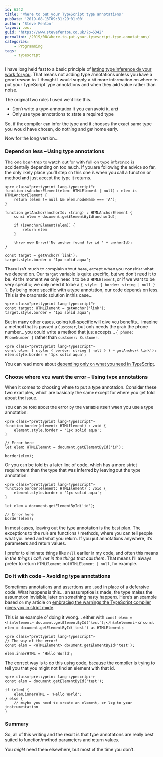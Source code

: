 ```yaml
---
id: 6342
title: 'Where to put your TypeScript type annotations'
pubDate: '2019-08-13T09:31:29+01:00'
author: 'Steve Fenton'
layout: post
guid: 'https://www.stevefenton.co.uk/?p=6342'
permalink: /2019/08/where-to-put-your-typescript-type-annotations/
categories:
    - Programming
tags:
    - typescript
---
```


I have long held fast to a basic principle of [letting type inference do your work for you](https://www.stevefenton.co.uk/2014/07/embrace-type-inference-in-typescript/). That means not adding type annotations unless you have a good reason to. I thought I would supply a bit more information on where to put your TypeScript type annotations and when they add value rather than noise.

The original two rules I used went like this…

- Don’t write a type-annotation if you can avoid it, and
- Only use type annotations to state a required type

So, if the compiler can infer the type and it chooses the exact same type you would have chosen, do nothing and get home early.

Now for the long version…

### Depend on less – Using type annotations

The one bear-trap to watch out for with full-on type inference is accidentally depending on too much. If you are following the advice so far, the only likely place you’ll step on this one is when you call a function or method and just accept the type it returns.

```
<pre class="prettyprint lang-typescript">
function isAnchorElement(elem: HTMLElement | null) : elem is HTMLAnchorElement {
    return (elem != null && elem.nodeName === 'A');
}

function getAnchor(anchorId: string) : HTMLAnchorElement {
    const elem = document.getElementById(anchorId);

    if (isAnchorElement(elem)) {
        return elem
    }

    throw new Error('No anchor found for id ' + anchorId);
}

const target = getAnchor('link');
target.style.border = '1px solid aqua';
```

There isn’t much to complain about here, except when you consider what we depend on. Our `target` variable is quite specific, but we don’t need it to be. At the moment we only need it to be a `HTMLElement`, or if we want to be very specific; we only need it to be a `{ style: { border: string | null } }`. By being more specific with a type annotation, our code depends on less. This is the pragmatic solution in this case…

```
<pre class="prettyprint lang-typescript">
const target: HTMLElement = getAnchor('link');
target.style.border = '1px solid aqua';
```

But in many other cases, going full-specific will give you benefits… imagine a method that is passed a `Customer`, but only needs the grab the phone number… you could write a method that just accepts… `{ phone: PhoneNumber }` rather than `customer: Customer`.

```
<pre class="prettyprint lang-typescript">
const elem: { style: { border: string | null } } = getAnchor('link');
elem.style.border = '1px solid aqua';
```

You can read more about [depending only on what you need in TypeScript](https://www.stevefenton.co.uk/2017/11/typescript-depend-only-on-what-you-need/).

### Choose where you want the error – Using type annotations

When it comes to choosing where to put a type annotation. Consider these two examples, which are basically the same except for where you get told about the issue.

You can be told about the error by the variable itself when you use a type annotation:

```
<pre class="prettyprint lang-typescript">
function border(element: HTMLElement) : void {
    element.style.border = '1px solid aqua';
}

// Error here
let elem: HTMLElement = document.getElementById('id');

border(elem);
```

Or you can be told by a later line of code, which has a more strict requirement than the type that was inferred by leaving out the type annotation:

```
<pre class="prettyprint lang-typescript">
function border(element: HTMLElement) : void {
    element.style.border = '1px solid aqua';
}

let elem = document.getElementById('id');

// Error here
border(elem);
```

In most cases, leaving out the type annotation is the best plan. The exceptions to the rule are functions / methods, where you can tell people what you need and what you return. If you put annotations anywhere, it’s parameters and return values.

I prefer to eliminate things like `null` earlier in my code, and often this means *in the things I call, not in the things that call them*. That means I’ll always prefer to return `HTMLElement` not `HTMLElement | null`, for example.

### Do it with code – Avoiding type annotations

Sometimes annotations and assertions are used in place of a defensive code. What happens is this… an assumption is made, the type makes the assumption invisible, later on something nasty happens. Here’s an example based on my article on [embracing the warnings the TypeScript compiler gives you in strict mode](https://www.stevefenton.co.uk/2018/01/embracing-typescript-strict-mode/).

This is an example of doing it wrong… either with `const elem = <htmlelement> document.getElementById('test');</htmlelement>` or `const elem = document.getElementById('test') as HTMLElement;`:

```
<pre class="prettyprint lang-typescript">
// The way of the error!
const elem = <HTMLElement> document.getElementById('test');

elem.innerHTML = 'Hello World';
```

The correct way is to do this using code, because the compiler is trying to tell you that you might not find an element with that id.

```
<pre class="prettyprint lang-typescript">
const elem = document.getElementById('test');

if (elem) {
    elem.innerHTML = 'Hello World';
} else {
    // maybe you need to create an element, or log to your instrumentation
}
```

### Summary

So, all of this writing and the result is that type annotations are really best suited to function/method parameters and return values.

You *might* need them elsewhere, but most of the time you don’t.